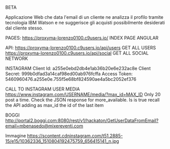 BETA

Applicazione Web che data l'email di un cliente ne analizza il profilo tramite
tecnologia IBM Watson e ne suggerisce gli acquisti possibilmente desiderati dal 
cliente stesso.

PAGES:
https://proxyma-lorenzo0100.c9users.io/     INDEX PAGE ANGULAR

API:
https://proxyma-lorenzo0100.c9users.io/api/users    GET ALL USERS
https://proxyma-lorenzo0100.c9users.io/api/social   GET ALL SOCIAL NETWORK

INSTAGRAM
Client Id: a255e0ebd2db4e1ab36b20e6e232ac8e
Client Secret: 999b0dfad3a14caf98ed00ab976fcffa 
Access Token: 5460960476.a255e0e.755f5e68bf824590ae4a5bc2052ef376

CALL TO INSTAGRAM USER MEDIA
https://www.instagram.com/USERNAME/media/?max_id=MAX_ID
Only 20 post a time. Check the JSON response for more_available.
Is is true recall the API adding as max_id the id of the last item

BOGGI
http://portal2.boggi.com:8080/rest/v1/hackaton/GetUserDataFromEmail?email=mbenasedo@mixereventi.com

Immagine
https://scontent.cdninstagram.com/t51.2885-15/e15/10362336_1510804192475759_656415141_n.jpg